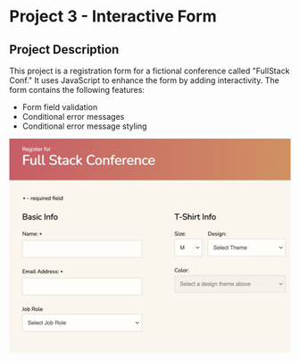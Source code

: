 # Project 3 - Interactive Form

## Project Description

This project is a registration form for a fictional conference called "FullStack Conf." It uses JavaScript to enhance the form by adding interactivity. The form contains the following features:

- Form field validation
- Conditional error messages
- Conditional error message styling

![Form validation](/img/formPic.png)

